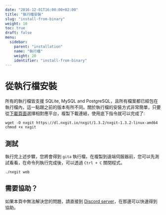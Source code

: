 ```yaml
---
date: "2016-12-01T16:00:00+02:00"
title: "執行檔安裝"
slug: "install-from-binary"
weight: 10
toc: true
draft: false
menu:
  sidebar:
    parent: "installation"
    name: "執行檔"
    weight: 20
    identifier: "install-from-binary"
---
```


# 從執行檔安裝

所有的執行檔皆支援 SQLite, MySQL and PostgreSQL，且所有檔案都已經包在執行檔內，這一點跟之前的版本有所不同。關於執行檔的安裝方式非常簡單，只要從[下載頁面](https://dl.nxgit.io/nxgit)選擇相對應平台，複製下載連結，使用底下指令就可以完成了:

```
wget -O nxgit https://dl.nxgit.io/nxgit/1.3.2/nxgit-1.3.2-linux-amd64
chmod +x nxgit
```

## 測試

執行完上述步驟，您將會得到 `gita` 執行檔，在複製到遠端伺服器前，您可以先測試看看，在命令列執行完成後，可以透過 `Ctrl + C` 關閉程式。

```
./nxgit web
```

## 需要協助？

如果本頁中無法解決您的問題，請直接到 [Discord server](https://discord.gg/NsatcWJ)，在那邊可以快速得到協助。
